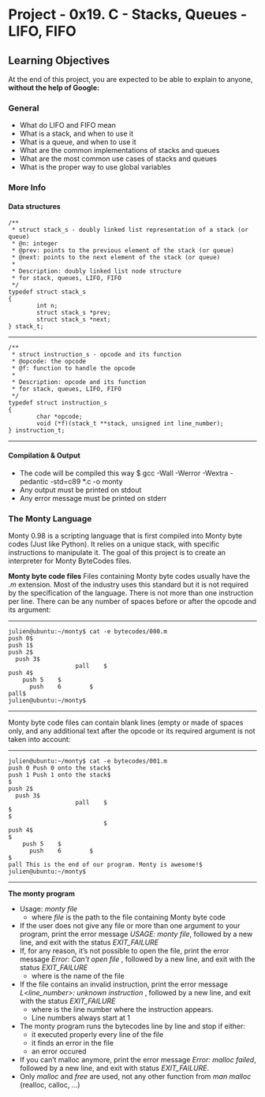 # Project - 0x19. C - Stacks, Queues - LIFO, FIFO

## Learning Objectives
At the end of this project, you are expected to be able to explain to anyone, **without the help of Google:**

### General
- What do LIFO and FIFO mean
- What is a stack, and when to use it
- What is a queue, and when to use it
- What are the common implementations of stacks and queues
- What are the most common use cases of stacks and queues
- What is the proper way to use global variables

### More Info
#### Data structures
	/**
	 * struct stack_s - doubly linked list representation of a stack (or queue)
	 * @n: integer
	 * @prev: points to the previous element of the stack (or queue)
	 * @next: points to the next element of the stack (or queue)
	 *
	 * Description: doubly linked list node structure
	 * for stack, queues, LIFO, FIFO
	 */
	typedef struct stack_s
	{
	        int n;
	        struct stack_s *prev;
	        struct stack_s *next;
	} stack_t;
---
	/**
	 * struct instruction_s - opcode and its function
	 * @opcode: the opcode
	 * @f: function to handle the opcode
	 *
	 * Description: opcode and its function
	 * for stack, queues, LIFO, FIFO
	 */
	typedef struct instruction_s
	{
	        char *opcode;
	        void (*f)(stack_t **stack, unsigned int line_number);
	} instruction_t;
---
#### Compilation & Output
- The code will be compiled this way
	$ gcc -Wall -Werror -Wextra -pedantic -std=c89 *.c -o monty
- Any output must be printed on stdout
- Any error message must be printed on stderr

### The Monty Language
Monty 0.98 is a scripting language that is first compiled into Monty byte codes (Just like Python). It relies on a unique stack, with specific instructions to manipulate it. The goal of this project is to create an interpreter for Monty ByteCodes files.

**Monty byte code files**
Files containing Monty byte codes usually have the *.m* extension. Most of the industry uses this standard but it is not required by the specification of the language. There is not more than one instruction per line. There can be any number of spaces before or after the opcode and its argument:

---
	julien@ubuntu:~/monty$ cat -e bytecodes/000.m
	push 0$
	push 1$
	push 2$
	  push 3$
	                   pall    $
	push 4$
	    push 5    $
	      push    6        $
	pall$
	julien@ubuntu:~/monty$
---

Monty byte code files can contain blank lines (empty or made of spaces only, and any additional text after the opcode or its required argument is not taken into account:

---
	julien@ubuntu:~/monty$ cat -e bytecodes/001.m
	push 0 Push 0 onto the stack$
	push 1 Push 1 onto the stack$
	$
	push 2$
	  push 3$
	                   pall    $
	$
	$
	                           $
	push 4$
	$
	    push 5    $
	      push    6        $
	$
	pall This is the end of our program. Monty is awesome!$
	julien@ubuntu:~/monty$
---
**The monty program**

- Usage: *monty file*
	* where *file* is the path to the file containing Monty byte code
- If the user does not give any file or more than one argument to your program, print the error message *USAGE: monty file*, followed by a new line, and exit with the status *EXIT_FAILURE*
- If, for any reason, it’s not possible to open the file, print the error message *Error: Can't open file <file>*, followed by a new line, and exit with the status *EXIT_FAILURE*
	* where <file> is the name of the file
- If the file contains an invalid instruction, print the error message *L<line_number>: unknown instruction <opcode>*, followed by a new line, and exit with the status *EXIT_FAILURE*
	* where is the line number where the instruction appears.
	* Line numbers always start at 1
- The monty program runs the bytecodes line by line and stop if either:
	* it executed properly every line of the file
	* it finds an error in the file
	* an error occured
- If you can’t malloc anymore, print the error message *Error: malloc failed*, followed by a new line, and exit with status *EXIT_FAILURE*.
- Only *malloc* and *free* are used, not any other function from *man malloc* (realloc, calloc, …)
